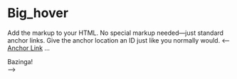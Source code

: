 # Big_hover


Add the markup to your HTML.
No special markup needed—just standard anchor links. Give the anchor location an ID just like you normally would.
<--
<a data-scroll href="#bazinga">Anchor Link</a>
...
<div id="bazinga">Bazinga!</div>
-->
